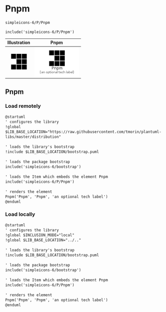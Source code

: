 # Pnpm


```text
simpleicons-6/P/Pnpm
```

```text
include('simpleicons-6/P/Pnpm')
```



| Illustration | Pnpm |
| :---: | :---: |
| ![illustration for Illustration](../../simpleicons-6/P/Pnpm.png) | ![illustration for Pnpm](../../simpleicons-6/P/Pnpm.Local.png) |




## Pnpm

### Load remotely
```plantuml
@startuml
' configures the library
!global $LIB_BASE_LOCATION="https://raw.githubusercontent.com/tmorin/plantuml-libs/master/distribution"

' loads the library's bootstrap
!include $LIB_BASE_LOCATION/bootstrap.puml

' loads the package bootstrap
include('simpleicons-6/bootstrap')

' loads the Item which embeds the element Pnpm
include('simpleicons-6/P/Pnpm')

' renders the element
Pnpm('Pnpm', 'Pnpm', 'an optional tech label')
@enduml
```

### Load locally
```plantuml
@startuml
' configures the library
!global $INCLUSION_MODE="local"
!global $LIB_BASE_LOCATION="../.."

' loads the library's bootstrap
!include $LIB_BASE_LOCATION/bootstrap.puml

' loads the package bootstrap
include('simpleicons-6/bootstrap')

' loads the Item which embeds the element Pnpm
include('simpleicons-6/P/Pnpm')

' renders the element
Pnpm('Pnpm', 'Pnpm', 'an optional tech label')
@enduml
```

